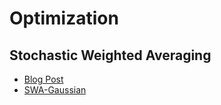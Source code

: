 # Optimization


## Stochastic Weighted Averaging

* [Blog Post](https://pytorch.org/blog/stochastic-weight-averaging-in-pytorch/)
* [SWA-Gaussian](https://github.com/wjmaddox/swa_gaussian)